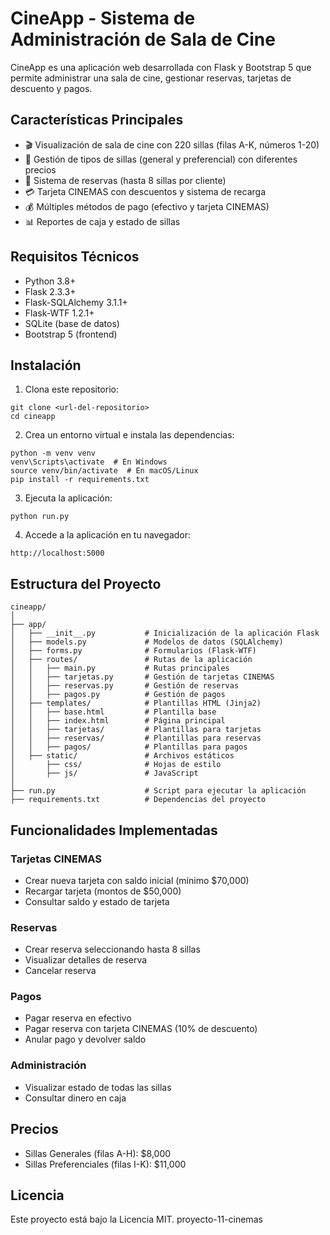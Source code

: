 # CineApp - Sistema de Administración de Sala de Cine

CineApp es una aplicación web desarrollada con Flask y Bootstrap 5 que permite administrar una sala de cine, gestionar reservas, tarjetas de descuento y pagos.

## Características Principales

- 🎬 Visualización de sala de cine con 220 sillas (filas A-K, números 1-20)
- 💺 Gestión de tipos de sillas (general y preferencial) con diferentes precios
- 🎫 Sistema de reservas (hasta 8 sillas por cliente)
- 💳 Tarjeta CINEMAS con descuentos y sistema de recarga
- 💰 Múltiples métodos de pago (efectivo y tarjeta CINEMAS)
- 📊 Reportes de caja y estado de sillas

## Requisitos Técnicos

- Python 3.8+
- Flask 2.3.3+
- Flask-SQLAlchemy 3.1.1+
- Flask-WTF 1.2.1+
- SQLite (base de datos)
- Bootstrap 5 (frontend)

## Instalación

1. Clona este repositorio:
```
git clone <url-del-repositorio>
cd cineapp
```

2. Crea un entorno virtual e instala las dependencias:
```
python -m venv venv
venv\Scripts\activate  # En Windows
source venv/bin/activate  # En macOS/Linux
pip install -r requirements.txt
```

3. Ejecuta la aplicación:
```
python run.py
```

4. Accede a la aplicación en tu navegador:
```
http://localhost:5000
```

## Estructura del Proyecto

```
cineapp/
│
├── app/
│   ├── __init__.py           # Inicialización de la aplicación Flask
│   ├── models.py             # Modelos de datos (SQLAlchemy)
│   ├── forms.py              # Formularios (Flask-WTF)
│   ├── routes/               # Rutas de la aplicación
│   │   ├── main.py           # Rutas principales
│   │   ├── tarjetas.py       # Gestión de tarjetas CINEMAS
│   │   ├── reservas.py       # Gestión de reservas
│   │   ├── pagos.py          # Gestión de pagos
│   ├── templates/            # Plantillas HTML (Jinja2)
│   │   ├── base.html         # Plantilla base
│   │   ├── index.html        # Página principal
│   │   ├── tarjetas/         # Plantillas para tarjetas
│   │   ├── reservas/         # Plantillas para reservas
│   │   ├── pagos/            # Plantillas para pagos
│   ├── static/               # Archivos estáticos
│       ├── css/              # Hojas de estilo
│       ├── js/               # JavaScript
│
├── run.py                    # Script para ejecutar la aplicación
├── requirements.txt          # Dependencias del proyecto
```

## Funcionalidades Implementadas

### Tarjetas CINEMAS
- Crear nueva tarjeta con saldo inicial (mínimo $70,000)
- Recargar tarjeta (montos de $50,000)
- Consultar saldo y estado de tarjeta

### Reservas
- Crear reserva seleccionando hasta 8 sillas
- Visualizar detalles de reserva
- Cancelar reserva

### Pagos
- Pagar reserva en efectivo
- Pagar reserva con tarjeta CINEMAS (10% de descuento)
- Anular pago y devolver saldo

### Administración
- Visualizar estado de todas las sillas
- Consultar dinero en caja

## Precios
- Sillas Generales (filas A-H): $8,000
- Sillas Preferenciales (filas I-K): $11,000

## Licencia
Este proyecto está bajo la Licencia MIT.
proyecto-11-cinemas
